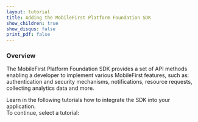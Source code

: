 ```yaml
---
layout: tutorial
title: Adding the MobileFirst Platform Foundation SDK
show_children: true
show_disqus: false
print_pdf: false
---
```

### Overview
The MobileFirst Platform Foundation SDK provides a set of API methods enabling a developer to implement various MobileFirst features, such as: authentication and security mechanisms, notifications, resource requests, collecting analytics data and more.

Learn in the following tutorials how to integrate the SDK into your application.  
To continue, select a tutorial:
